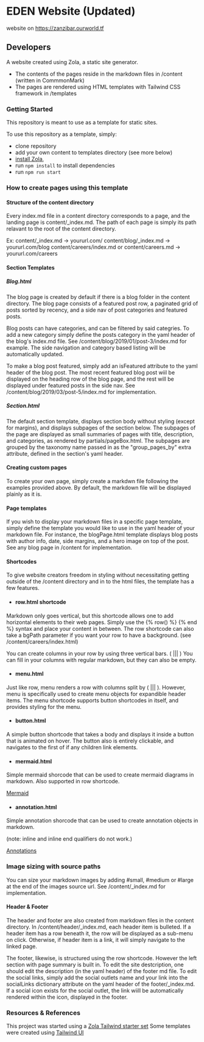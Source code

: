 # EDEN Website (Updated)

website on https://zanzibar.ourworld.tf

## Developers

A website created using Zola, a static site generator.

- The contents of the pages reside in the markdown files in /content (written in CommmonMark)
- The pages are rendered using HTML templates with Tailwind CSS framework in /templates

### Getting Started

This repository is meant to use as a template for static sites.

To use this repository as a template, simply:

- clone repository
- add your own content to templates directory (see more below)
- [install Zola](https://www.getzola.org/documentation/getting-started/installation/),
- run `npm install` to install dependencies
- run `npm run start`

### How to create pages using this template

#### Structure of the content directory

Every index.md file in a content directory corresponds to a page, and the landing page is content/\_index.md.
The path of each page is simply its path relavant to the root of the content directory.

Ex:
content/\_index.md -> yoururl.com/
content/blog/\_index.md -> yoururl.com/blog
content/careers/index.md or content/careers.md -> yoururl.com/careers

#### Section Templates

##### Blog.html

The blog page is created by default if there is a blog folder in the content directory. The blog page consists of a featured post row, a paginated grid of posts sorted by recency, and a side nav of post categories and featured posts.

Blog posts can have categories, and can be filtered by said categries. To add a new category simply define the posts category in the yaml header of the blog's index.md file. See /content/blog/2019/01/post-3/index.md for example. The side navigation and category based listing will be automatically updated.

To make a blog post featured, simply add an isFeatured attribute to the yaml header of the blog post. The most recent featured blog post wiil be displayed on the heading row of the blog page, and the rest will be displayed under featured posts in the side nav. See /content/blog/2019/03/post-5/index.md for implementation.

##### Section.html

The default section template, displays section body without styling (except for margins), and displays subpages of the section below. The subpages of the page are displayed as small summaries of pages with title, description, and categories, as rendered by partials/pageBox.html. The subpages are grouped by the taxonomy name passed in as the "group_pages_by" extra attribute, defined in the section's yaml header.

#### Creating custom pages

To create your own page, simply create a markdwn file following the examples provided above.
By default, the markdown file will be displayed plainly as it is.

#### Page templates

If you wish to display your markdown files in a specific page template, simply define the template you would like to use in the yaml header of your markdown file. For instance, the blogPage.html template displays blog posts with author info, date, side margins, and a hero image on top of the post. See any blog page in /content for implementation.

#### Shortcodes

To give website creators freedom in styling without necessitating getting outside of the /content directory and in to the html files, the template has a few features.

- #### row.html shortcode

Markdown only goes vertical, but this shortcode allows one to add horizontal elements to their web pages. Simply use the {% row() %} {% end %} syntax and place your content in between. The row shortcode can also take a bgPath parameter if you want your row to have a background. (see /content/careers/index.html)

You can create columns in your row by using three vertical bars. ( ||| )
You can fill in your columns with regular markdown, but they can also be empty.

- #### menu.html

Just like row, menu renders a row with columns split by ( ||| ). However, menu is specifically used to create menu objects for expandible header items. The menu shortcode supports button shortcodes in itself, and provides styling for the menu.

- #### button.html

A simple button shortcode that takes a body and displays it inside a button that is animated on hover. The button also is entirely clickable, and navigates to the first of if any children link elements.

- #### mermaid.html

Simple mermaid shorcode that can be used to create mermaid diagrams in markdown. Also supported in row shortcode.

[Mermaid]("https://mermaid-js.github.io/mermaid/#/")

- #### annotation.html

Simple annotation shorcode that can be used to create annotation objects in markdown.

(note: inline and inline end qualifiers do not work.)

[Annotations]("https://squidfunk.github.io/mkdocs-material/reference/annotations/#usage")

### Image sizing with source paths

You can size your markdown images by adding #small, #medium or #large at the end of the images source url.
See /content/\_index.md for implementation.

#### Header & Footer

The header and footer are also created from markdown files in the content directory. In /content/header/\_index.md, each header item is bulleted. If a header item has a row beneath it, the row will be displayed as a sub-menu on click. Otherwise, if header item is a link, it will simply navigate to the linked page.

The footer, likewise, is structured using the row shortcode. However the left section with page summary is built in. To edit the site destcription, one should edit the description (in the yaml header) of the footer md file. To edit the social links, simply add the social outlets name and your link into the socialLinks dictionary attribute on the yaml header of the footer/\_index.md. If a social icon exists for the social outlet, the link wiill be automatically rendered within the icon, displayed in the footer.

### Resources & References

This project was started using a [Zola Tailwind starter set](https://github.com/brycewray/zola_twcss)
Some templates were created using [Tailwind UI](https://tailwindui.com)
